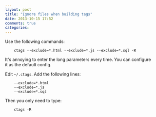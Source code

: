 ```yaml
---
layout: post
title: "Ignore files when building tags"
date: 2013-10-15 17:52
comments: true
categories: 
---
```


Use the following commands:

```
    ctags --exclude=*.html --exclude=*.js --exclude=*.sql -R
```

It's annoying to enter the long parameters every time. You can configure  
it as the default config.

Edit `~/.ctags`. Add the following lines:

```
    --exclude=*.html
    --exclude=*.js
    --exclude=*.sql
```

Then you only need to type:

```
    ctags -R
```

